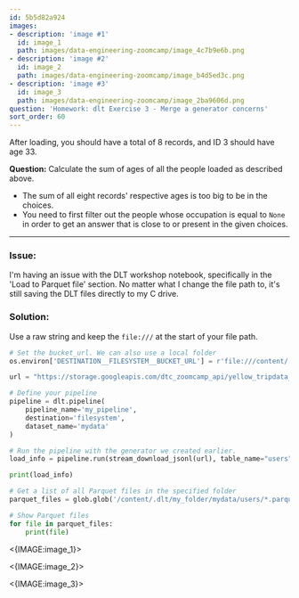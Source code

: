 ```yaml
---
id: 5b5d82a924
images:
- description: 'image #1'
  id: image_1
  path: images/data-engineering-zoomcamp/image_4c7b9e6b.png
- description: 'image #2'
  id: image_2
  path: images/data-engineering-zoomcamp/image_b4d5ed3c.png
- description: 'image #3'
  id: image_3
  path: images/data-engineering-zoomcamp/image_2ba9606d.png
question: 'Homework: dlt Exercise 3 - Merge a generator concerns'
sort_order: 60
---
```


After loading, you should have a total of 8 records, and ID 3 should have age 33.

**Question:** Calculate the sum of ages of all the people loaded as described above.

- The sum of all eight records' respective ages is too big to be in the choices.
- You need to first filter out the people whose occupation is equal to `None` in order to get an answer that is close to or present in the given choices. 

---

### Issue:

I'm having an issue with the DLT workshop notebook, specifically in the 'Load to Parquet file' section. No matter what I change the file path to, it's still saving the DLT files directly to my C drive.

### Solution:

Use a raw string and keep the `file:///` at the start of your file path.

```python
# Set the bucket_url. We can also use a local folder
os.environ['DESTINATION__FILESYSTEM__BUCKET_URL'] = r'file:///content/.dlt/my_folder'

url = "https://storage.googleapis.com/dtc_zoomcamp_api/yellow_tripdata_2009-06.jsonl"

# Define your pipeline
pipeline = dlt.pipeline(
    pipeline_name='my_pipeline',
    destination='filesystem',
    dataset_name='mydata'
)

# Run the pipeline with the generator we created earlier.
load_info = pipeline.run(stream_download_jsonl(url), table_name="users", loader_file_format="parquet")

print(load_info)

# Get a list of all Parquet files in the specified folder
parquet_files = glob.glob('/content/.dlt/my_folder/mydata/users/*.parquet')

# Show Parquet files
for file in parquet_files:
    print(file)
```

<{IMAGE:image_1}>

<{IMAGE:image_2}>

<{IMAGE:image_3}>
